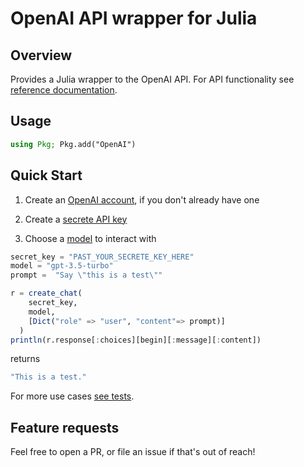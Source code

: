 
# OpenAI API wrapper for Julia

## Overview
Provides a Julia wrapper to the OpenAI API.
For API functionality see [reference documentation](https://platform.openai.com/docs/api-reference).

## Usage
```julia
using Pkg; Pkg.add("OpenAI")
```

## Quick Start
1. Create an [OpenAI account](https://chat.openai.com/auth/login), if you don't already have one

2. Create a [secrete API key](https://platform.openai.com/account/api-keys)

3. Choose a [model](https://platform.openai.com/docs/models) to interact with

```julia
secret_key = "PAST_YOUR_SECRETE_KEY_HERE"
model = "gpt-3.5-turbo"
prompt =  "Say \"this is a test\""

r = create_chat(
    secret_key, 
    model,
    [Dict("role" => "user", "content"=> prompt)]
  )
println(r.response[:choices][begin][:message][:content])
```

returns
```julia
"This is a test."
```


For more use cases [see tests](https://github.com/rory-linehan/OpenAI.jl/tree/main/test).

## Feature requests
Feel free to open a PR, or file an issue if that's out of reach!
